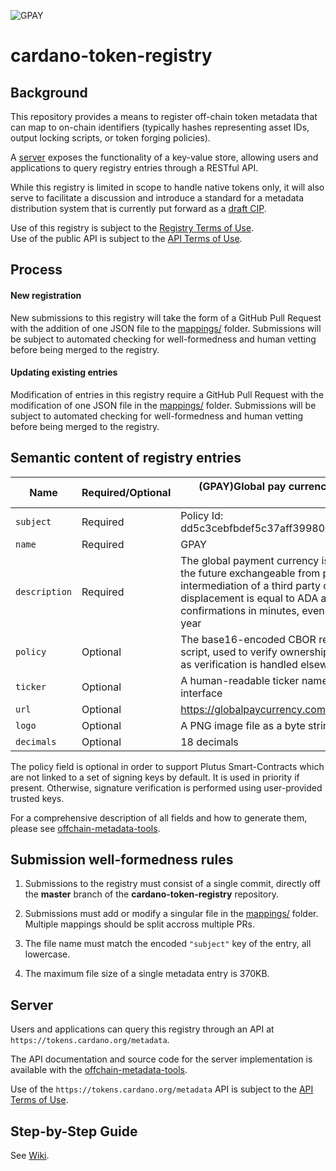 ![GPAY](https://user-images.githubusercontent.com/91656801/135476316-97fe6e5b-69d8-4c2d-aabb-5c7fac2d05d2.png)
# cardano-token-registry

##  Background
This repository provides a means to register off-chain token metadata that can map to on-chain identifiers (typically hashes representing asset IDs, output locking scripts, or token forging policies).

A [server](#server) exposes the functionality of a key-value store, allowing users and applications to query registry entries through a RESTful API.

While this registry is limited in scope to handle native tokens only, it will also serve to facilitate a discussion and introduce a standard for a metadata distribution system that is currently put forward as a [draft CIP](https://github.com/michaelpj/CIPs/blob/cip-metadata-server/cip-metadata-server.md).

Use of this registry is subject to the [Registry Terms of Use](Registry_Terms_of_Use.md).           
Use of the public API is subject to the [API Terms of Use](API_Terms_of_Use.md).

## Process

#### New registration

New submissions to this registry will take the form of a GitHub Pull Request with the addition of one JSON file to the [mappings/](mappings) folder. Submissions will be subject to automated checking for well-formedness and human vetting before being merged to the registry.


#### Updating existing entries

Modification of entries in this registry require a GitHub Pull Request with the modification of one JSON file in the [mappings/](mappings) folder.  Submissions will be subject to automated checking for well-formedness and human vetting before being merged to the registry. 


## Semantic content of registry entries



**Name**         | **Required/Optional**|(GPAY)Global pay currency is a token created on the Cardano network
---              | ---       | ---
`subject`        | Required  |Policy Id: dd5c3cebfbdef5c37aff39980e85e48ea80c9cde855a97d16105e2c4 | Asset Name: GPAY (47504159)
`name`           | Required  | GPAY
`description`    | Required  |The global payment currency is a native Cardano token, it is an asset of the future exchangeable from person to person without the intermediation of a third party or a financial institution.Its network displacement is equal to ADA allowing transactions in seconds, confirmations in minutes, even on Sundays and holidays, 365 days a year
`policy`         | Optional  | The base16-encoded CBOR representation of the monetary policy script, used to verify ownership. Optional in the case of Plutus scripts as verification is handled elsewhere.
`ticker`         | Optional  | A human-readable ticker name for the subject, suitable for use in an interface
`url`            | Optional  | https://globalpaycurrency.com
`logo`           | Optional  | A PNG image file as a byte string
`decimals`       | Optional  | 18 decimals

The policy field is optional in order to support Plutus Smart-Contracts which are not linked to a set of signing keys by default. It is used in priority if present. Otherwise, signature verification is performed using user-provided trusted keys.

For a comprehensive description of all fields and how to generate them, please see [offchain-metadata-tools](https://github.com/input-output-hk/offchain-metadata-tools).  

## Submission well-formedness rules

1. Submissions to the registry must consist of a single commit, directly off the **master** branch of the **cardano-token-registry** repository.

2. Submissions must add or modify a singular file in the [mappings/](mappings) folder. Multiple mappings should be split accross multiple PRs.

3. The file name must match the encoded `"subject"` key of the entry, all lowercase.

4. The maximum file size of a single metadata entry is 370KB.


##  Server

Users and applications can query this registry through an API at `https://tokens.cardano.org/metadata`.

The API documentation and source code for the server implementation is available with the [offchain-metadata-tools](https://github.com/input-output-hk/offchain-metadata-tools).        
            
Use of the `https://tokens.cardano.org/metadata` API is subject to the [API Terms of Use](API_Terms_of_Use.md).  

   
## Step-by-Step Guide

See [Wiki](https://github.com/cardano-foundation/cardano-token-registry/wiki).
